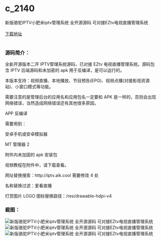 # c_2140
新版骆驼IPTV小肥米iptv管理系统 全开源源码 可对接EZtv电视直播管理系统
<br/></br>
[下载地址](https://www.uuid2.com/2140.html "下载地址")
<br/></br>
<h3>源码简介：</h3>
<p>全新开源版本二开 IPTV管理系统源码，已对接 EZtv 电视直播管理系统。源码包含 IPTV 后端源码和未加密的 apk 用于反编译，是可以运行的。<p>
<p>本版本支持：视频直播、本地播放、节目预告(EPG)、视频点播(对接影视资源站)、小窗口模式等功能。<p>
<p>需要注意的是管理后台的应用名和应用包名一定要和 APK 是一样的，否则会出现网络错误，当然造成网络错误还有其他很多原因。<p>
<p>APP 反编译<p>
<p>需要用到：<p>
<p>安卓手机或安卓模拟器<p>
<p>MT 管理器 2<p>
<p>附件内未加固的 apk 安装包<p>
<p>视频教程在附件中，请下载查看。<p>
<p>网址替换搜索：http://iptv.aik.cool 需要修改 4 处<p>
<p>名称替换过滤：爱看直播<p>
<p>打赏图片 LOGO 图标替换路径：/res/drawable-hdpi-v4<p>
<h3>截图：</h3>
<img src="https://www.uuid2.com/wp-content/uploads/img/uimage/10791654679610.png" alt="新版骆驼IPTV小肥米iptv管理系统 全开源源码 可对接EZtv电视直播管理系统"><img src="https://www.uuid2.com/wp-content/uploads/img/uimage/57501654679610.jpg" alt="新版骆驼IPTV小肥米iptv管理系统 全开源源码 可对接EZtv电视直播管理系统"><img src="https://www.uuid2.com/wp-content/uploads/img/uimage/51861654679610.jpg" alt="新版骆驼IPTV小肥米iptv管理系统 全开源源码 可对接EZtv电视直播管理系统">
